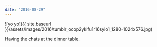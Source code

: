 ```yaml
---
date: "2016-08-29"
---
```


![yo yo]({{ site.baseurl }}/assets/images/2016/tumblr_ocop2ykifu1r16syio1_1280-1024x576.jpg)

Having the chats at the dinner table.
